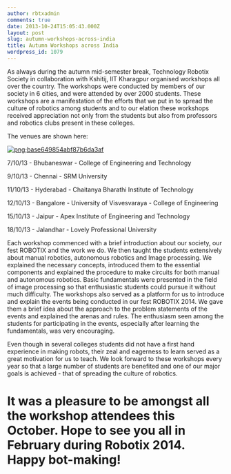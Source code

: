 ```yaml
---
author: rbtxadmin
comments: true
date: 2013-10-24T15:05:43.000Z
layout: post
slug: autumn-workshops-across-india
title: Autumn Workshops across India
wordpress_id: 1079
---
```


As always during the autumn mid-semester break, Technology Robotix Society in collaboration with Kshitij, IIT Kharagpur organised  workshops all over the country. The workshops were conducted by members  of our society in 6 cities, and were attended by over 2000 students. These workshops are a manifestation of the efforts that we put in to spread the culture of robotics among students and to our elation these workshops received appreciation not only from the students but also from professors and robotics clubs present in these colleges.

The venues are shown here:

[![png;base649854abf87b6da3af](http://robotix.in/blog/wp-content/uploads/2013/10/pngbase649854abf87b6da3af.png)](http://robotix.in/blog/wp-content/uploads/2013/10/pngbase649854abf87b6da3af.png)

7/10/13 - Bhubaneswar - College of Engineering and Technology

9/10/13 - Chennai - SRM University

11/10/13 - Hyderabad - Chaitanya Bharathi Institute of Technology

12/10/13 - Bangalore - University of Visvesvaraya - College of Engineering

15/10/13 - Jaipur - Apex Institute of Engineering and Technology

18/10/13 - Jalandhar - Lovely Professional University

Each workshop commenced with a brief introduction about our society, our fest ROBOTIX and the work we do. We then taught the students extensively about manual robotics, autonomous robotics and Image processing. We explained the necessary concepts, introduced them to the essential components and explained the procedure to make circuits for both manual and autonomous robotics. Basic fundamentals were presented in the field of image processing so that enthusiastic students could pursue it without much difficulty. The workshops also served as a platform for us to introduce and explain the events being conducted in our fest ROBOTIX 2014. We gave them a brief idea about the approach to the problem statements of the events and  explained the arenas and rules. The enthusiasm seen among the students for participating in the events, especially after learning the fundamentals, was very encouraging.

Even though in several colleges  students did not have a first hand experience in  making robots, their zeal and eagerness to learn served as a great motivation for us to teach. We look forward to these workshops every year so that a large number of students are benefited and one of our major goals is achieved - that of spreading the culture of robotics.

# It was a pleasure to be amongst all the workshop attendees this October. Hope to see you all in February during Robotix 2014. Happy bot-making!
